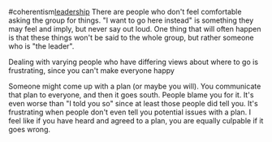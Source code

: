 \#coherentism[leadership](leadership.md)
There are people who don't feel comfortable asking the group for things. "I want to go here instead" is something they may feel and imply, but never say out loud. One thing that will often happen is that these things won't be said to the whole group, but rather someone who is "the leader".

Dealing with varying people who have differing views about where to go is frustrating, since you can't make everyone happy

Someone might come up with a plan (or maybe you will). You communicate that plan to everyone, and then it goes south. People blame you for it. It's even worse than "I told you so" since at least those people did tell you. It's frustrating when people don't even tell you potential issues with a plan. I feel like if you have heard and agreed to a plan, you are equally culpable if it goes wrong.
